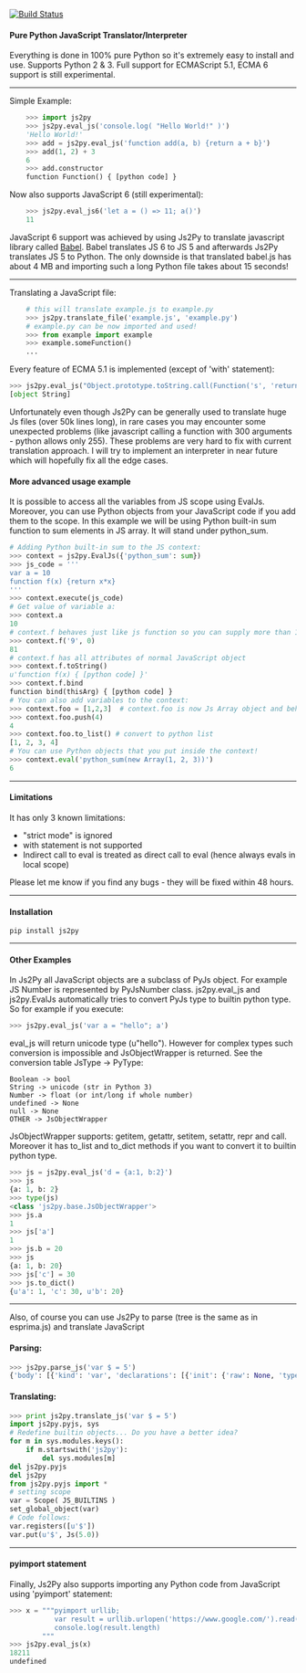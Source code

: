 [![Build Status](https://travis-ci.org/PiotrDabkowski/Js2Py.svg?branch=master)](https://travis-ci.org/PiotrDabkowski/Js2Py)

#### Pure Python JavaScript Translator/Interpreter

Everything is done in 100% pure Python so it's extremely easy to install and use. Supports Python 2 & 3. Full support for ECMAScript 5.1, ECMA 6 support is still experimental.
<hr>

Simple Example:

```python
    >>> import js2py
    >>> js2py.eval_js('console.log( "Hello World!" )')
    'Hello World!'
    >>> add = js2py.eval_js('function add(a, b) {return a + b}')
    >>> add(1, 2) + 3
    6
    >>> add.constructor
    function Function() { [python code] }
```

Now also supports JavaScript 6 (still experimental):

```python
    >>> js2py.eval_js6('let a = () => 11; a()')
    11
```
JavaScript 6 support was achieved by using Js2Py to translate javascript library called <a href="https://github.com/babel/babel">Babel</a>. Babel translates JS 6 to JS 5 and afterwards Js2Py translates JS 5 to Python. The only downside is that translated babel.js has about 4 MB and importing such a long Python file takes about 15 seconds!

<hr>

Translating a JavaScript file:

```python
    # this will translate example.js to example.py
    >>> js2py.translate_file('example.js', 'example.py')
    # example.py can be now imported and used!
    >>> from example import example
    >>> example.someFunction()
    ...
```
   
Every feature of ECMA 5.1 is implemented (except of 'with' statement):

```python
>>> js2py.eval_js("Object.prototype.toString.call(Function('s', 'return s+arguments[1]')(new Date(), 7).__proto__)")
[object String]
```
Unfortunately even though Js2Py can be generally used to translate huge Js files (over 50k lines long), in rare cases you may encounter some unexpected problems (like javascript calling a function with 300 arguments - python allows only 255). These problems are very hard to fix with current translation approach. I will try to implement an interpreter in near future which will hopefully fix all the edge cases.

    
#### More advanced usage example

It is possible to access all the variables from JS scope using EvalJs. Moreover, you can use Python objects from your JavaScript code if you add them to the scope. 
In this example we will be using Python built-in sum function to sum elements in JS array. It will stand under python_sum.

```python
# Adding Python built-in sum to the JS context:
>>> context = js2py.EvalJs({'python_sum': sum})  
>>> js_code = '''
var a = 10
function f(x) {return x*x}
'''
>>> context.execute(js_code)
# Get value of variable a:
>>> context.a
10
# context.f behaves just like js function so you can supply more than 1 argument. '9'*'9' in javascript is 81.
>>> context.f('9', 0)  
81    
# context.f has all attributes of normal JavaScript object
>>> context.f.toString()
u'function f(x) { [python code] }'
>>> context.f.bind
function bind(thisArg) { [python code] }
# You can also add variables to the context:
>>> context.foo = [1,2,3]  # context.foo is now Js Array object and behaves just like javascript array!
>>> context.foo.push(4)  
4
>>> context.foo.to_list() # convert to python list
[1, 2, 3, 4]
# You can use Python objects that you put inside the context!
>>> context.eval('python_sum(new Array(1, 2, 3))')
6
 ```   

<hr>

#### Limitations

It has only 3 known limitations:
<ul>
<li>"strict mode" is ignored</li>
<li>with statement is not supported</li>
<li>Indirect call to eval is treated as direct call to eval (hence always evals in local scope)</li>
</ul>

Please let me know if you find any bugs - they will be fixed within 48 hours.

<hr>

#### Installation 

    pip install js2py
    
<hr>

#### Other Examples


In Js2Py all JavaScript objects are a subclass of PyJs object. For example JS Number is represented by PyJsNumber class.
js2py.eval_js and js2py.EvalJs automatically tries to convert PyJs type to builtin python type. So for example if you 
execute:

```python
>>> js2py.eval_js('var a = "hello"; a')
```

eval_js will return unicode type (u"hello"). However for complex types such conversion is impossible and JsObjectWrapper is returned.
See the conversion table JsType -> PyType:

    Boolean -> bool
    String -> unicode (str in Python 3)
    Number -> float (or int/long if whole number)
    undefined -> None
    null -> None
    OTHER -> JsObjectWrapper

JsObjectWrapper supports: getitem, getattr, setitem, setattr, repr and call.
Moreover it has to_list and to_dict methods if you want to convert it to builtin python type.

```python
>>> js = js2py.eval_js('d = {a:1, b:2}')
>>> js
{a: 1, b: 2}  
>>> type(js)
<class 'js2py.base.JsObjectWrapper'>
>>> js.a
1
>>> js['a']
1
>>> js.b = 20
>>> js
{a: 1, b: 20}  
>>> js['c'] = 30
>>> js.to_dict()
{u'a': 1, 'c': 30, u'b': 20}
```

<hr>

Also, of course you can use Js2Py to parse (tree is the same as in esprima.js) and translate JavaScript

#### Parsing:
```python
>>> js2py.parse_js('var $ = 5')   
{'body': [{'kind': 'var', 'declarations': [{'init': {'raw': None, 'type': u'Literal', 'value': 5.0}, 'type': u'VariableDeclarator', 'id': {'type': u'Identifier', 'name': u'$'}}], 'type': u'VariableDeclaration'}], 'type': u'Program'}
```
#### Translating:

```python
>>> print js2py.translate_js('var $ = 5')
import js2py.pyjs, sys
# Redefine builtin objects... Do you have a better idea?
for m in sys.modules.keys():
    if m.startswith('js2py'):
        del sys.modules[m]
del js2py.pyjs
del js2py
from js2py.pyjs import *
# setting scope
var = Scope( JS_BUILTINS )
set_global_object(var)
# Code follows:
var.registers([u'$'])
var.put(u'$', Js(5.0))
 ```
<hr>

#### pyimport statement
Finally, Js2Py also supports importing any Python code from JavaScript using 'pyimport' statement:

```python
>>> x = """pyimport urllib;
           var result = urllib.urlopen('https://www.google.com/').read();
           console.log(result.length)
        """
>>> js2py.eval_js(x)
18211
undefined
```


    
